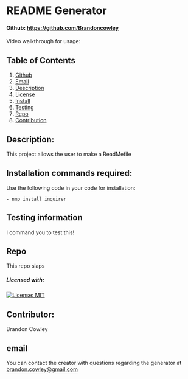 
# README Generator
#### Github: https://github.com/Brandoncowley
Video walkthrough for usage: 

## Table of Contents
1. [Github](#github)
2. [Email](#email)
3. [Description](#description)
4. [License](#license)
5. [Install](#install)
6. [Testing](#test)
7. [Repo](#repo)
8. [Contribution](#contribution)
   
## Description: 
This project allows the user to make a ReadMefile
        
## Installation commands required:
Use the following code in your code for installation:
```    
- nmp install inquirer
```

## Testing information
I command you to test this!
## Repo
This repo slaps

##### Licensed with:
[![License: MIT](https://img.shields.io/badge/License-MIT-yellow.svg)](https://opensource.org/licenses/MIT)
## Contributor:
Brandon Cowley
## email
You can contact the creator with questions regarding the generator at brandon.cowley@gmail.com
